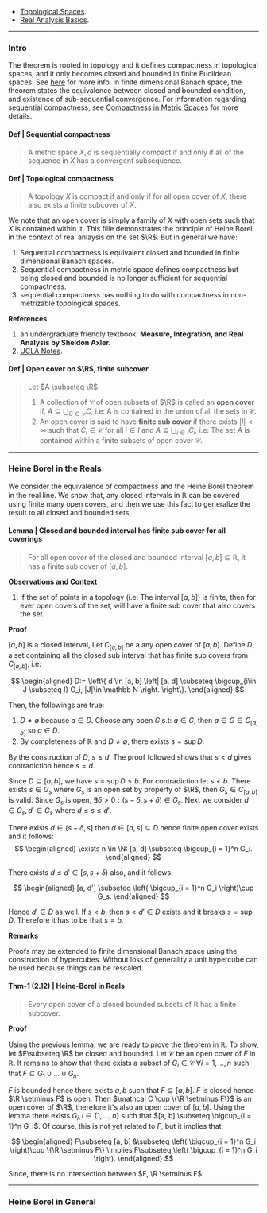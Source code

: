 - [Topological Spaces](../Topological%20Spaces.md). 
- [Real Analysis Basics](Real%20Analysis%20Basics.md). 
---
### **Intro**

The theorem is rooted in topology and it defines compactness in topological spaces, and it only becomes closed and bounded in finite Euclidean spaces. 
See [here](https://en.wikipedia.org/wiki/Heine%E2%80%93Borel_theorem) for more info. 
In finite dimensional Banach space, the theorem states the equivalence between closed and bounded condition, and existence of sub-sequential convergence. 
For information regarding sequential compactness, see [Compactness in Metric Spaces](../../MATH%20601%20Functional%20Analysis,%20Measure%20Theory/Functional%20Spaces/Compactness%20in%20Metric%20Spaces.md) for more details. 

#### **Def | Sequential compactness**
> A metric space $X, d$ is sequentially compact if and only if all of the sequence in $X$ has a convergent subsequence. 

#### **Def | Topological compactness**
> A topology $X$ is compact if and only if for all open cover of $X$, there also exists a finite subcover of $X$. 

We note that an open cover is simply a family of $X$ with open sets such that $X$ is contained within it. 
This fille demonstrates the principle of Heine Borel in the context of real anlaysis on the set $\R$. 
But in general we have: 
1. Sequential compactness is equivalent closed and bounded in finite dimensional Banach spaces. 
2. Sequential compactness in metric space defines compactness but being closed and bounded is no longer sufficient for sequential compactness. 
3. sequential compactness has nothing to do with compactness in non-metrizable topological spaces. 

**References**

1. an undergraduate friendly textbook: **Measure, Integration, and Real Analysis by Sheldon Axler.** 
2. [UCLA Notes](https://www.ucl.ac.uk/~ucahad0/3103_handout_2.pdf). 


#### **Def | Open cover on $\R$, finite subcover**
> Let $A \subseteq \R$. 
> 1. A collection of $\mathcal C$ of open subsets of $\R$ is called an **open cover** if, $A \subseteq \bigcup_{C \in \mathcal C} C$, i.e: A is contained in the union of all the sets in $\mathcal C$. 
> 2. An open cover is said to have **finite sub cover** if there exists $|I| < \infty$ such that $C_i \in \mathcal C$ for all $i \in I$ and $A \subseteq \bigcup_{i \in I}C_i$; i.e: The set $A$ is contained within a finite subsets of open cover $\mathcal C$. 


---
### **Heine Borel in the Reals**

We consider the equivalence of compactness and the Heine Borel theorem in the real line. 
We show that, any closed intervals in $\mathbb R$ can be covered using finite many open covers, and then we use this fact to generalize the result to all closed and bounded sets. 

#### **Lemma | Closed and bounded interval has finite sub cover for all coverings**
> For all open cover of the closed and bounded interval $[a, b]\subseteq \mathbb R$, it has a finite sub cover of $[a, b]$. 

**Observations and Context**

1. If the set of points in a topology (i.e: The interval $[a, b]$) is finite, then for ever open covers of the set, will have a finite sub cover that also covers the set. 

**Proof**

$[a, b]$ is a closed interval, Let $C_{[a, b]}$ be a any open cover of $[a, b]$. 
Define $D$, a set containing all the closed sub interval that has finite sub covers from $C_{[a, b]}$, i.e: 

$$
\begin{aligned}
    D:= \left\{
        d \in [a, b]
        \left|
            [a, d] \subseteq \bigcup_{i\in J \subseteq I} G_i, 
            |J|\in \mathbb N
        \right.
    \right\}.
\end{aligned}
$$

Then, the followings are true: 

1. $D\neq \emptyset$ because $a\in D$. Choose any open $G$ s.t: $a \in G$, then $a \in G \in C_{[a, b]}$ so $a \in D$. 
2. By completeness of $\mathbb R$ and $D \neq \emptyset$, there exists $s = \sup D$. 

By the construction of $D$, $s \le d$. The proof followed shows that $s < d$ gives contradiction hence $s = d$. 

Since $D\subseteq [a, b]$, we have $s = \sup D \le b$. 
For contradiction let $s < b$. 
There exists $s\in G_s$ where $G_s$ is an open set by property of $\R$, then $G_s \in C_{[a, b]}$ is valid.
Since $G_s$ is open, $\exists \delta > 0 : (s - \delta, s + \delta) \in G_s$. 
Next we consider $d \in G_s, d' \in G_s$ where $d \le s \le d'$. 

There exists $d \in (s - \delta, s]$ then $d \in [a, s] \subseteq D$ hence finite open cover exists and it follows: 
$$
\begin{aligned}
    \exists n \in \N: [a, d] \subseteq \bigcup_{i = 1}^n G_i. 
\end{aligned}
$$

There exists $d \le d'\in [s, s + \delta)$ also, and it follows: 

$$
\begin{aligned}
    [a, d'] \subseteq \left(
        \bigcup_{i = 1}^n G_i
    \right)\cup G_s. 
\end{aligned}
$$

Hence $d' \in D$ as well. 
If $s < b$, then $s < d'\in D$ exists and it breaks $s = \sup D$. 
Therefore it has to be that $s = b$. 


**Remarks**

Proofs may be extended to finite dimensional Banach space using the construction of hypercubes. 
Without loss of generality a unit hypercube can be used because things can be rescaled. 


#### **Thm-1 (2.12) | Heine-Borel in Reals**
> Every open cover of a closed bounded subsets of $\mathbb R$ has a finite subcover. 

**Proof**

Using the previous lemma, we are ready to prove the theorem in $\mathbb R$. 
To show, let $F\subseteq \R$ be closed and bounded. 
Let $\mathcal C$ be an open cover of $F$ in $\mathbb R$. 
It remains to show that there exists a subset of $G_i \in \mathcal C \;\forall i = 1, \ldots, n$ such that $F \subseteq G_1\cup \ldots\cup G_n$.

$F$ is bounded hence there exists $a, b$ such that $F \subseteq [a, b]$. 
$F$ is closed hence $\R \setminus F$ is open. 
Then $\mathcal C \cup \{\R \setminus F\}$ is an open cover of $\R$, therefore it's also an open cover of $[a, b]$. 
Using the lemma there exists $G_i, i \in \{1, \ldots, n\}$ such that $[a, b] \subseteq \bigcup_{i = 1}^n G_i$. 
Of course, this is not yet related to $F$, but it implies that 

$$
\begin{aligned}
    F\subseteq [a, b] &\subseteq \left(
        \bigcup_{i = 1}^n G_i
    \right)\cup \{\R \setminus F\}
    \implies
    F\subseteq
    \left(
        \bigcup_{i = 1}^n G_i
    \right).
\end{aligned}
$$

Since, there is no intersection between $F, \R \setminus F$. 


----
### **Heine Borel in General**




